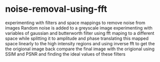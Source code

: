 # noise-removal-using-fft
experimenting with filters and space mappings to remove noise from images 
Random noise is added to a greyscale image 
experimenting with variables of gaussian and butterworth filter using fft maping to a different space while splitting it to amplitude and phase
translating this mapped space linearly to the high intensity regions and using inverse fft to get the the origional image back
compare the final image with the origional using SSIM and PSNR and finding the ideal values of these filters 
